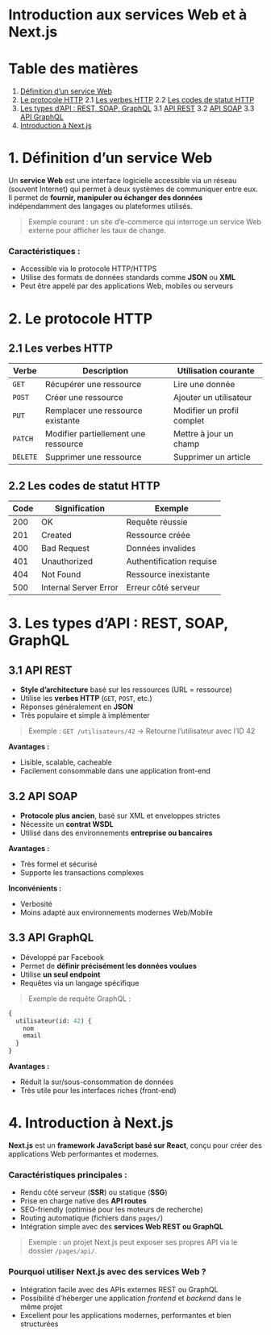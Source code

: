 # **Introduction aux services Web et à Next.js**



## <h1 id="table-des-matieres">Table des matières</h1>

1. [Définition d’un service Web](#1)
2. [Le protocole HTTP](#2)
   2.1 [Les verbes HTTP](#2-1)
   2.2 [Les codes de statut HTTP](#2-2)
3. [Les types d’API : REST, SOAP, GraphQL](#3)
   3.1 [API REST](#3-1)
   3.2 [API SOAP](#3-2)
   3.3 [API GraphQL](#3-3)
4. [Introduction à Next.js](#4)



# <h1 id="1">1. Définition d’un service Web</h1>

Un **service Web** est une interface logicielle accessible via un réseau (souvent Internet) qui permet à deux systèmes de communiquer entre eux.
Il permet de **fournir, manipuler ou échanger des données** indépendamment des langages ou plateformes utilisés.

> Exemple courant : un site d’e-commerce qui interroge un service Web externe pour afficher les taux de change.

### Caractéristiques :

* Accessible via le protocole HTTP/HTTPS
* Utilise des formats de données standards comme **JSON** ou **XML**
* Peut être appelé par des applications Web, mobiles ou serveurs


# <h1 id="2">2. Le protocole HTTP</h1>

### <h2 id="2-1">2.1 Les verbes HTTP</h2>

| Verbe    | Description                          | Utilisation courante       |
| -------- | ------------------------------------ | -------------------------- |
| `GET`    | Récupérer une ressource              | Lire une donnée            |
| `POST`   | Créer une ressource                  | Ajouter un utilisateur     |
| `PUT`    | Remplacer une ressource existante    | Modifier un profil complet |
| `PATCH`  | Modifier partiellement une ressource | Mettre à jour un champ     |
| `DELETE` | Supprimer une ressource              | Supprimer un article       |



### <h2 id="2-2">2.2 Les codes de statut HTTP</h2>

| Code | Signification         | Exemple                  |
| ---- | --------------------- | ------------------------ |
| 200  | OK                    | Requête réussie          |
| 201  | Created               | Ressource créée          |
| 400  | Bad Request           | Données invalides        |
| 401  | Unauthorized          | Authentification requise |
| 404  | Not Found             | Ressource inexistante    |
| 500  | Internal Server Error | Erreur côté serveur      |



# <h1 id="3">3. Les types d’API : REST, SOAP, GraphQL</h1>

### <h2 id="3-1">3.1 API REST</h2>

* **Style d’architecture** basé sur les ressources (URL = ressource)
* Utilise les **verbes HTTP** (`GET`, `POST`, etc.)
* Réponses généralement en **JSON**
* Très populaire et simple à implémenter

> Exemple :
> `GET /utilisateurs/42` → Retourne l’utilisateur avec l’ID 42

**Avantages :**

* Lisible, scalable, cacheable
* Facilement consommable dans une application front-end



### <h2 id="3-2">3.2 API SOAP</h2>

* **Protocole plus ancien**, basé sur XML et enveloppes strictes
* Nécessite un **contrat WSDL**
* Utilisé dans des environnements **entreprise ou bancaires**

**Avantages :**

* Très formel et sécurisé
* Supporte les transactions complexes

**Inconvénients :**

* Verbosité
* Moins adapté aux environnements modernes Web/Mobile



### <h2 id="3-3">3.3 API GraphQL</h2>

* Développé par Facebook
* Permet de **définir précisément les données voulues**
* Utilise **un seul endpoint**
* Requêtes via un langage spécifique

> Exemple de requête GraphQL :

```graphql
{
  utilisateur(id: 42) {
    nom
    email
  }
}
```

**Avantages :**

* Réduit la sur/sous-consommation de données
* Très utile pour les interfaces riches (front-end)



## <h1 id="4">4. Introduction à Next.js</h1>

**Next.js** est un **framework JavaScript basé sur React**, conçu pour créer des applications Web performantes et modernes.

### Caractéristiques principales :

* Rendu côté serveur (**SSR**) ou statique (**SSG**)
* Prise en charge native des **API routes**
* SEO-friendly (optimisé pour les moteurs de recherche)
* Routing automatique (fichiers dans `pages/`)
* Intégration simple avec des **services Web REST ou GraphQL**

> Exemple : un projet Next.js peut exposer ses propres API via le dossier `/pages/api/`.

### Pourquoi utiliser Next.js avec des services Web ?

* Intégration facile avec des APIs externes REST ou GraphQL
* Possibilité d’héberger une application *frontend* et *backend* dans le même projet
* Excellent pour les applications modernes, performantes et bien structurées

